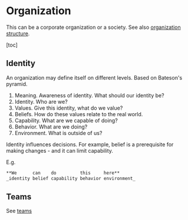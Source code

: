 # Organization

This can be a corporate organization or a society. See also [organization structure](../systems/organization.md).

[toc]

## Identity

 An organization may define itself on different levels. Based on Bateson's pyramid.

1. Meaning. Awareness of identity. What should our identity be?
2. Identity. Who are we?
3. Values. Give this identity, what do we value?
4. Beliefs. How do these values relate to the real world.
5. Capability. What are we capable of doing?
6. Behavior. What are we doing?
7. Environment. What is outside of us?

Identity influences decisions. For example, belief is a prerequisite for making changes - and it can limit capability. 

E.g.

```markdown
**We      can    do         this     here**
_identity belief capability behavior environment_
```



## Teams

See [teams](teams.md)
